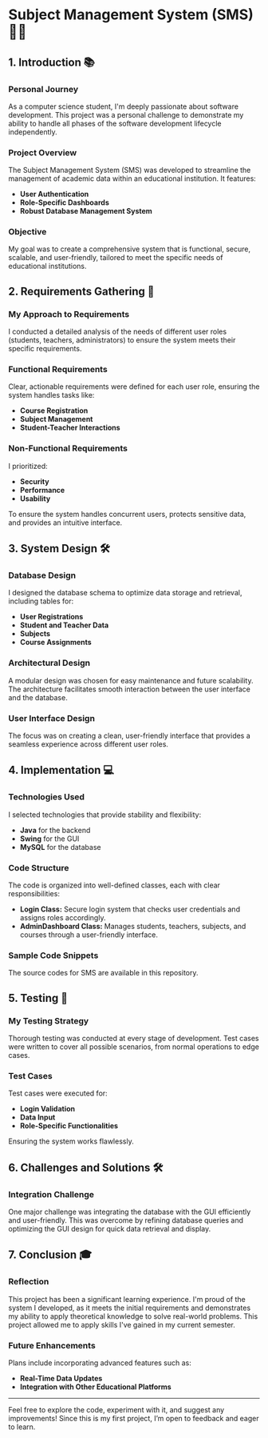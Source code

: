 # Subject Management System (SMS) 🧑‍💻

## 1. Introduction 📚

### Personal Journey
As a computer science student, I'm deeply passionate about software development. This project was a personal challenge to demonstrate my ability to handle all phases of the software development lifecycle independently.

### Project Overview
The Subject Management System (SMS) was developed to streamline the management of academic data within an educational institution. It features:
- **User Authentication**
- **Role-Specific Dashboards**
- **Robust Database Management System**

### Objective
My goal was to create a comprehensive system that is functional, secure, scalable, and user-friendly, tailored to meet the specific needs of educational institutions.

## 2. Requirements Gathering 📝

### My Approach to Requirements
I conducted a detailed analysis of the needs of different user roles (students, teachers, administrators) to ensure the system meets their specific requirements.

### Functional Requirements
Clear, actionable requirements were defined for each user role, ensuring the system handles tasks like:
- **Course Registration**
- **Subject Management**
- **Student-Teacher Interactions**

### Non-Functional Requirements
I prioritized:
- **Security**
- **Performance**
- **Usability**

To ensure the system handles concurrent users, protects sensitive data, and provides an intuitive interface.

## 3. System Design 🛠️

### Database Design
I designed the database schema to optimize data storage and retrieval, including tables for:
- **User Registrations**
- **Student and Teacher Data**
- **Subjects**
- **Course Assignments**

### Architectural Design
A modular design was chosen for easy maintenance and future scalability. The architecture facilitates smooth interaction between the user interface and the database.

### User Interface Design
The focus was on creating a clean, user-friendly interface that provides a seamless experience across different user roles.

## 4. Implementation 💻

### Technologies Used
I selected technologies that provide stability and flexibility:
- **Java** for the backend
- **Swing** for the GUI
- **MySQL** for the database

### Code Structure
The code is organized into well-defined classes, each with clear responsibilities:
- **Login Class:** Secure login system that checks user credentials and assigns roles accordingly.
- **AdminDashboard Class:** Manages students, teachers, subjects, and courses through a user-friendly interface.

### Sample Code Snippets
The source codes for SMS are available in this repository. 

## 5. Testing 🧪

### My Testing Strategy
Thorough testing was conducted at every stage of development. Test cases were written to cover all possible scenarios, from normal operations to edge cases.

### Test Cases
Test cases were executed for:
- **Login Validation**
- **Data Input**
- **Role-Specific Functionalities**

Ensuring the system works flawlessly.

## 6. Challenges and Solutions 🛠️

### Integration Challenge
One major challenge was integrating the database with the GUI efficiently and user-friendly. This was overcome by refining database queries and optimizing the GUI design for quick data retrieval and display.

## 7. Conclusion 🎓

### Reflection
This project has been a significant learning experience. I'm proud of the system I developed, as it meets the initial requirements and demonstrates my ability to apply theoretical knowledge to solve real-world problems. This project allowed me to apply skills I've gained in my current semester.

### Future Enhancements
Plans include incorporating advanced features such as:
- **Real-Time Data Updates**
- **Integration with Other Educational Platforms**

---

Feel free to explore the code, experiment with it, and suggest any improvements! Since this is my first project, I’m open to feedback and eager to learn.
